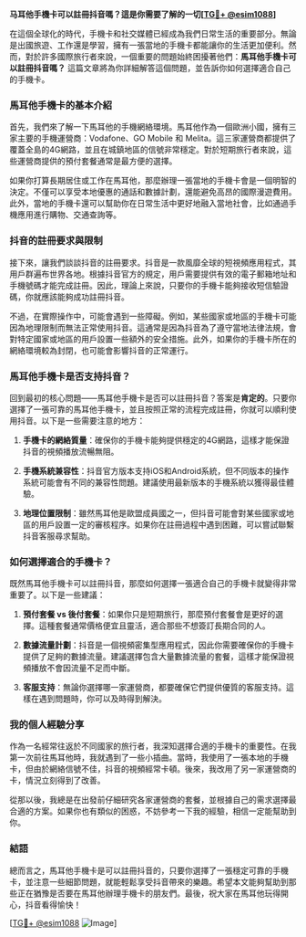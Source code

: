 **马耳他手機卡可以註冊抖音嗎？這是你需要了解的一切[[TG💪+ @esim1088](https://t.me/s/esim1088)]**

在這個全球化的時代，手機卡和社交媒體已經成為我們日常生活的重要部分。無論是出國旅遊、工作還是學習，擁有一張當地的手機卡都能讓你的生活更加便利。然而，對於許多國際旅行者來說，一個重要的問題始終困擾著他們：**馬耳他手機卡可以註冊抖音嗎？** 這篇文章將為你詳細解答這個問題，並告訴你如何選擇適合自己的手機卡。

### 馬耳他手機卡的基本介紹

首先，我們來了解一下馬耳他的手機網絡環境。馬耳他作為一個歐洲小國，擁有三家主要的手機運營商：Vodafone、GO Mobile 和 Melita。這三家運營商都提供了覆蓋全島的4G網路，並且在城鎮地區的信號非常穩定。對於短期旅行者來說，這些運營商提供的預付套餐通常是最方便的選擇。

如果你打算長期居住或工作在馬耳他，那麼辦理一張當地的手機卡會是一個明智的決定。不僅可以享受本地優惠的通話和數據計劃，還能避免高昂的國際漫遊費用。此外，當地的手機卡還可以幫助你在日常生活中更好地融入當地社會，比如通過手機應用進行購物、交通查詢等。

### 抖音的註冊要求與限制

接下來，讓我們談談抖音的註冊要求。抖音是一款風靡全球的短視頻應用程式，其用戶群遍布世界各地。根據抖音官方的規定，用戶需要提供有效的電子郵箱地址和手機號碼才能完成註冊。因此，理論上來說，只要你的手機卡能夠接收短信驗證碼，你就應該能夠成功註冊抖音。

不過，在實際操作中，可能會遇到一些障礙。例如，某些國家或地區的手機卡可能因為地理限制而無法正常使用抖音。這通常是因為抖音為了遵守當地法律法規，會對特定國家或地區的用戶設置一些額外的安全措施。此外，如果你的手機卡所在的網絡環境較為封閉，也可能會影響抖音的正常運行。

### 馬耳他手機卡是否支持抖音？

回到最初的核心問題——馬耳他手機卡是否可以註冊抖音？答案是**肯定的**。只要你選擇了一張可靠的馬耳他手機卡，並且按照正常的流程完成註冊，你就可以順利使用抖音。以下是一些需要注意的地方：

1. **手機卡的網絡質量**：確保你的手機卡能夠提供穩定的4G網路，這樣才能保證抖音的視頻播放流暢無阻。
   
2. **手機系統兼容性**：抖音官方版本支持iOS和Android系統，但不同版本的操作系統可能會有不同的兼容性問題。建議使用最新版本的手機系統以獲得最佳體驗。

3. **地理位置限制**：雖然馬耳他是歐盟成員國之一，但抖音可能會對某些國家或地區的用戶設置一定的審核程序。如果你在註冊過程中遇到困難，可以嘗試聯繫抖音客服尋求幫助。

### 如何選擇適合的手機卡？

既然馬耳他手機卡可以註冊抖音，那麼如何選擇一張適合自己的手機卡就變得非常重要了。以下是一些建議：

1. **預付套餐 vs 後付套餐**：如果你只是短期旅行，那麼預付套餐會是更好的選擇。這種套餐通常價格便宜且靈活，適合那些不想簽訂長期合同的人。

2. **數據流量計劃**：抖音是一個視頻密集型應用程式，因此你需要確保你的手機卡提供了足夠的數據流量。建議選擇包含大量數據流量的套餐，這樣才能保證視頻播放不會因流量不足而中斷。

3. **客服支持**：無論你選擇哪一家運營商，都要確保它們提供優質的客服支持。這樣在遇到問題時，你可以及時得到解決。

### 我的個人經驗分享

作為一名經常往返於不同國家的旅行者，我深知選擇合適的手機卡的重要性。在我第一次前往馬耳他時，我就遇到了一些小插曲。當時，我使用了一張本地的手機卡，但由於網絡信號不佳，抖音的視頻經常卡頓。後來，我改用了另一家運營商的卡，情況立刻得到了改善。

從那以後，我總是在出發前仔細研究各家運營商的套餐，並根據自己的需求選擇最合適的方案。如果你也有類似的困惑，不妨參考一下我的經驗，相信一定能幫助到你。

### 結語

總而言之，馬耳他手機卡是可以註冊抖音的，只要你選擇了一張穩定可靠的手機卡，並注意一些細節問題，就能輕鬆享受抖音帶來的樂趣。希望本文能夠幫助到那些正在猶豫是否要在馬耳他辦理手機卡的朋友們。最後，祝大家在馬耳他玩得開心，抖音看得愉快！

[[TG💪+ @esim1088](https://t.me/s/esim1088) ![Image](https://i.postimg.cc/4NQfJmqS/Snipaste-2025-05-13-00-14-12.png)]